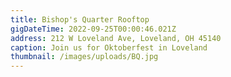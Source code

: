 ```yaml
---
title: Bishop's Quarter Rooftop
gigDateTime: 2022-09-25T00:00:46.021Z
address: 212 W Loveland Ave, Loveland, OH 45140
caption: Join us for Oktoberfest in Loveland
thumbnail: /images/uploads/BQ.jpg
---
```

